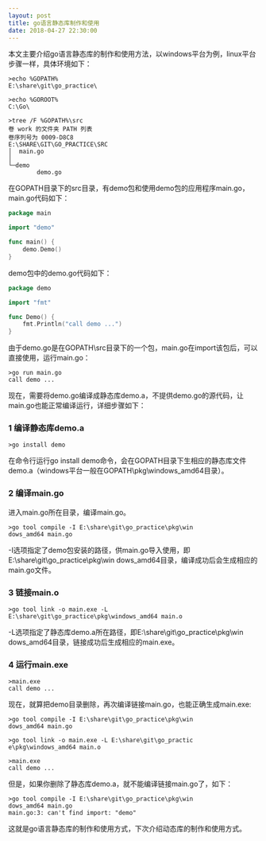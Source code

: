 ```yaml
---
layout: post
title: go语言静态库制作和使用
date: 2018-04-27 22:30:00
---
```


本文主要介绍go语言静态库的制作和使用方法，以windows平台为例，linux平台步骤一样，具体环境如下：

```
>echo %GOPATH%
E:\share\git\go_practice\

>echo %GOROOT%
C:\Go\

>tree /F %GOPATH%\src
卷 work 的文件夹 PATH 列表
卷序列号为 0009-D8C8
E:\SHARE\GIT\GO_PRACTICE\SRC
│  main.go
│
└─demo
        demo.go

```

在GOPATH目录下的src目录，有demo包和使用demo包的应用程序main.go，main.go代码如下：

```go
package main

import "demo"

func main() {
    demo.Demo()
}
```

demo包中的demo.go代码如下：

```go
package demo

import "fmt"

func Demo() {
    fmt.Println("call demo ...")
}
```

由于demo.go是在GOPATH\src目录下的一个包，main.go在import该包后，可以直接使用，运行main.go：

```
>go run main.go
call demo ...
```

现在，需要将demo.go编译成静态库demo.a，不提供demo.go的源代码，让main.go也能正常编译运行，详细步骤如下：

### 1 编译静态库demo.a

```
>go install demo
```

在命令行运行go install demo命令，会在GOPATH目录下生相应的静态库文件demo.a（windows平台一般在GOPATH\pkg\windows_amd64目录）。

### 2 编译main.go

进入main.go所在目录，编译main.go。

```
>go tool compile -I E:\share\git\go_practice\pkg\win
dows_amd64 main.go
```

-I选项指定了demo包安装的路径，供main.go导入使用，即E:\share\git\go_practice\pkg\win
dows_amd64目录，编译成功后会生成相应的main.go文件。

### 3 链接main.o

```
>go tool link -o main.exe -L E:\share\git\go_practice\pkg\windows_amd64 main.o
```

-L选项指定了静态库demo.a所在路径，即E:\share\git\go_practice\pkg\win
dows_amd64目录，链接成功后生成相应的main.exe。

### 4 运行main.exe

```
>main.exe
call demo ...
```

现在，就算把demo目录删除，再次编译链接main.go，也能正确生成main.exe:

```
>go tool compile -I E:\share\git\go_practice\pkg\win
dows_amd64 main.go

>go tool link -o main.exe -L E:\share\git\go_practic
e\pkg\windows_amd64 main.o

>main.exe
call demo ...
```

但是，如果你删除了静态库demo.a，就不能编译链接main.go了，如下：

```
>go tool compile -I E:\share\git\go_practice\pkg\win
dows_amd64 main.go
main.go:3: can't find import: "demo"
```

这就是go语言静态库的制作和使用方式，下次介绍动态库的制作和使用方式。